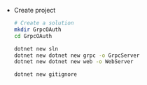 

- Create project

  ```bash
  # Create a solution 
  mkdir GrpcOAuth
  cd GrpcOAuth
  
  dotnet new sln 
  dotnet new dotnet new grpc -o GrpcServer
  dotnet new dotnet new web -o WebServer
  
  dotnet new gitignore
  ```

  

